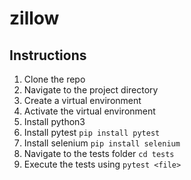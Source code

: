 # zillow
## Instructions
1. Clone the repo
2. Navigate to the project directory
3. Create a virtual environment
4. Activate the virtual environment
5. Install python3
6. Install pytest `pip install pytest`
7. Install selenium `pip install selenium`
7. Navigate to the tests folder `cd tests`
8. Execute the tests using `pytest <file>`
